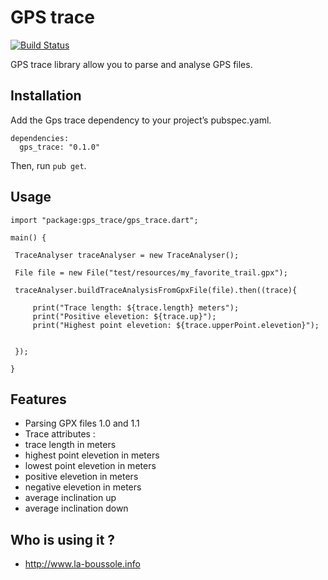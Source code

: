 # GPS trace

[![Build Status](https://drone.io/github.com/GeReinhart/dart-gps-trace/status.png)](https://drone.io/github.com/GeReinhart/dart-gps-trace/latest)

GPS trace library allow you to parse and analyse GPS files.

## Installation

Add the Gps trace dependency to your project’s pubspec.yaml.

    dependencies:
      gps_trace: "0.1.0"

Then, run `pub get`.

## Usage
    
    import "package:gps_trace/gps_trace.dart";
    
    main() {

     TraceAnalyser traceAnalyser = new TraceAnalyser();

     File file = new File("test/resources/my_favorite_trail.gpx"); 

     traceAnalyser.buildTraceAnalysisFromGpxFile(file).then((trace){

         print("Trace length: ${trace.length} meters");
         print("Positive elevetion: ${trace.up}");
         print("Highest point elevetion: ${trace.upperPoint.elevetion}");


     });

    }


## Features

* Parsing GPX files 1.0 and 1.1
* Trace attributes :
 * trace length in meters
 * highest point elevetion in meters
 * lowest point elevetion in meters
 * positive elevetion in meters 
 * negative elevetion in meters 
 * average inclination up
 * average inclination down
 
 
## Who is using it ?
* http://www.la-boussole.info 
